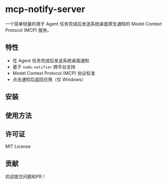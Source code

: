 # mcp-notify-server

一个简单轻量的用于 Agent 任务完成后发送系统桌面原生通知的 Model Context Protocol (MCP) 服务。

## 特性

- 在 Agent 任务完成后发送系统桌面通知
- 基于 `node-notifier` 跨平台支持
- Model Context Protocol (MCP) 协议标准
- 点击通知后返回应用（仅 Windows）

## 安装


## 使用方法


## 许可证

MIT License

## 贡献

欢迎提交问题和PR！
